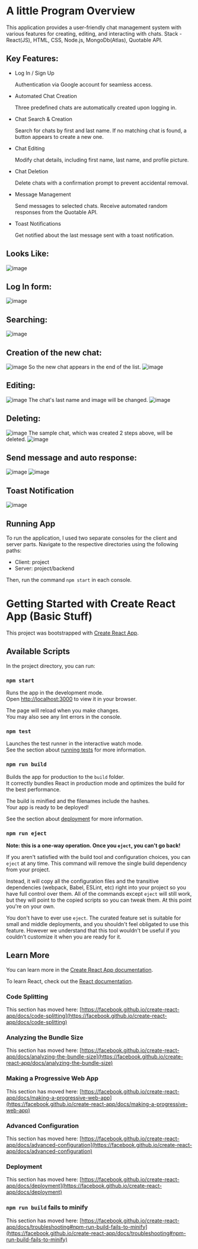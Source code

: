 # A little Program Overview
This application provides a user-friendly chat management system with various features for creating, editing, and interacting with chats. Stack - React(JS), HTML, CSS, Node.js, MongoDb(Atlas), Quotable API.

## Key Features:
- Log In / Sign Up

  Authentication via Google account for seamless access.
  
- Automated Chat Creation
  
  Three predefined chats are automatically created upon logging in.
  
- Chat Search & Creation
  
  Search for chats by first and last name.
  If no matching chat is found, a button appears to create a new one.
  
- Chat Editing
  
  Modify chat details, including first name, last name, and profile picture.
  
- Chat Deletion
  
  Delete chats with a confirmation prompt to prevent accidental removal.
  
- Message Management
  
  Send messages to selected chats.
  Receive automated random responses from the Quotable API.
  
- Toast Notifications
  
  Get notified about the last message sent with a toast notification.

## Looks Like:
![image](https://github.com/user-attachments/assets/8890a5d0-fa89-435b-8c8e-2ded12d6aa8a)

## Log In form:
![image](https://github.com/user-attachments/assets/7ccb079d-d65b-4a68-b6c4-4bbd97e6d896)

## Searching:
 ![image](https://github.com/user-attachments/assets/03117c80-9bb4-4bd7-a119-a1a07bc224ea)

## Creation of the new chat:
![image](https://github.com/user-attachments/assets/62d00991-f13b-47ee-a119-ec5814595e87)
So the new chat appears in the end of the list.
![image](https://github.com/user-attachments/assets/b8c298ee-5b3f-45e1-9e6f-e24541153918)

## Editing:
![image](https://github.com/user-attachments/assets/fddd4e3e-b197-441a-8dbb-0152dd5c8d4e)
The chat's last name and image will be changed.
![image](https://github.com/user-attachments/assets/20547405-048d-4f14-9f21-45676effafe0)

## Deleting:
![image](https://github.com/user-attachments/assets/236a7d43-db70-4b23-86f9-89c06fcf6d7b)
The sample chat, which was created 2 steps above, will be deleted.
![image](https://github.com/user-attachments/assets/6e3c41af-0f13-482a-a8df-2b2c92c42e76)

## Send message and auto response:
![image](https://github.com/user-attachments/assets/c2b65467-cd61-460e-bd84-cc825a3e17e2)
![image](https://github.com/user-attachments/assets/af201410-8f76-484b-b0ce-dd1bc4b0a474)

## Toast Notification
![image](https://github.com/user-attachments/assets/6c6eea57-7b59-4ea2-8949-3054b51fe6fd)

## Running App
To run the application, I used two separate consoles for the client and server parts. Navigate to the respective directories using the following paths:
- Client: project
- Server: project/backend

Then, run the command `npm start` in each console.

# Getting Started with Create React App (Basic Stuff)

This project was bootstrapped with [Create React App](https://github.com/facebook/create-react-app).

## Available Scripts

In the project directory, you can run:

### `npm start`

Runs the app in the development mode.\
Open [http://localhost:3000](http://localhost:3000) to view it in your browser.

The page will reload when you make changes.\
You may also see any lint errors in the console.

### `npm test`

Launches the test runner in the interactive watch mode.\
See the section about [running tests](https://facebook.github.io/create-react-app/docs/running-tests) for more information.

### `npm run build`

Builds the app for production to the `build` folder.\
It correctly bundles React in production mode and optimizes the build for the best performance.

The build is minified and the filenames include the hashes.\
Your app is ready to be deployed!

See the section about [deployment](https://facebook.github.io/create-react-app/docs/deployment) for more information.

### `npm run eject`

**Note: this is a one-way operation. Once you `eject`, you can't go back!**

If you aren't satisfied with the build tool and configuration choices, you can `eject` at any time. This command will remove the single build dependency from your project.

Instead, it will copy all the configuration files and the transitive dependencies (webpack, Babel, ESLint, etc) right into your project so you have full control over them. All of the commands except `eject` will still work, but they will point to the copied scripts so you can tweak them. At this point you're on your own.

You don't have to ever use `eject`. The curated feature set is suitable for small and middle deployments, and you shouldn't feel obligated to use this feature. However we understand that this tool wouldn't be useful if you couldn't customize it when you are ready for it.

## Learn More

You can learn more in the [Create React App documentation](https://facebook.github.io/create-react-app/docs/getting-started).

To learn React, check out the [React documentation](https://reactjs.org/).

### Code Splitting

This section has moved here: [https://facebook.github.io/create-react-app/docs/code-splitting](https://facebook.github.io/create-react-app/docs/code-splitting)

### Analyzing the Bundle Size

This section has moved here: [https://facebook.github.io/create-react-app/docs/analyzing-the-bundle-size](https://facebook.github.io/create-react-app/docs/analyzing-the-bundle-size)

### Making a Progressive Web App

This section has moved here: [https://facebook.github.io/create-react-app/docs/making-a-progressive-web-app](https://facebook.github.io/create-react-app/docs/making-a-progressive-web-app)

### Advanced Configuration

This section has moved here: [https://facebook.github.io/create-react-app/docs/advanced-configuration](https://facebook.github.io/create-react-app/docs/advanced-configuration)

### Deployment

This section has moved here: [https://facebook.github.io/create-react-app/docs/deployment](https://facebook.github.io/create-react-app/docs/deployment)

### `npm run build` fails to minify

This section has moved here: [https://facebook.github.io/create-react-app/docs/troubleshooting#npm-run-build-fails-to-minify](https://facebook.github.io/create-react-app/docs/troubleshooting#npm-run-build-fails-to-minify)
